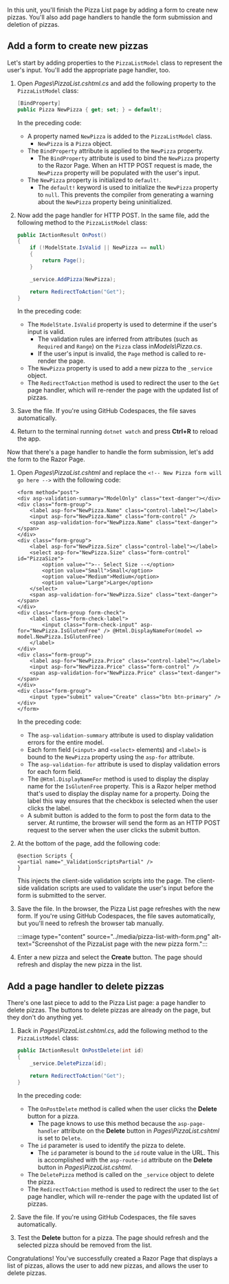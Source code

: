 In this unit, you'll finish the Pizza List page by adding a form to create new pizzas. You'll also add page handlers to handle the form submission and deletion of pizzas.

## Add a form to create new pizzas

Let's start by adding properties to the `PizzaListModel` class to represent the user's input. You'll add the appropriate page handler, too.

1. Open *Pages\PizzaList.cshtml.cs* and add the following property to the `PizzaListModel` class:

    ```csharp
    [BindProperty]
    public Pizza NewPizza { get; set; } = default!;
    ```

    In the preceding code:

    - A property named `NewPizza` is added to the `PizzaListModel` class.
        - `NewPizza` is a `Pizza` object.
    - The `BindProperty` attribute is applied to the `NewPizza` property.
        - The `BindProperty` attribute is used to bind the `NewPizza` property to the Razor Page. When an HTTP POST request is made, the `NewPizza` property will be populated with the user's input.
    - The `NewPizza` property is initialized to `default!`.
        - The `default!` keyword is used to initialize the `NewPizza` property to `null`. This prevents the compiler from generating a warning about the `NewPizza` property being uninitialized.

1. Now add the page handler for HTTP POST. In the same file, add the following method to the `PizzaListModel` class:

    ```csharp
    public IActionResult OnPost()
    {
        if (!ModelState.IsValid || NewPizza == null)
        {
            return Page();
        }

        _service.AddPizza(NewPizza);

        return RedirectToAction("Get");
    }
    ```

    In the preceding code:

    - The `ModelState.IsValid` property is used to determine if the user's input is valid.
        - The validation rules are inferred from attributes (such as `Required` and `Range`) on the `Pizza` class in*Models\Pizza.cs*.
        - If the user's input is invalid, the `Page` method is called to re-render the page.
    - The `NewPizza` property is used to add a new pizza to the `_service` object.
    - The `RedirectToAction` method is used to redirect the user to the `Get` page handler, which will re-render the page with the updated list of pizzas.

1. Save the file. If you're using GitHub Codespaces, the file saves automatically.
1. Return to the terminal running `dotnet watch` and press **Ctrl+R** to reload the app.

Now that there's a page handler to handle the form submission, let's add the form to the Razor Page.

1. Open *Pages\PizzaList.cshtml* and replace the `<!-- New Pizza form will go here -->` with the following code:

    ```razor
    <form method="post">
    <div asp-validation-summary="ModelOnly" class="text-danger"></div>
    <div class="form-group">
        <label asp-for="NewPizza.Name" class="control-label"></label>
        <input asp-for="NewPizza.Name" class="form-control" />
        <span asp-validation-for="NewPizza.Name" class="text-danger"></span>
    </div>
    <div class="form-group">
        <label asp-for="NewPizza.Size" class="control-label"></label>
        <select asp-for="NewPizza.Size" class="form-control" id="PizzaSize">
            <option value="">-- Select Size --</option>
            <option value="Small">Small</option>
            <option value="Medium">Medium</option>
            <option value="Large">Large</option>
        </select>
        <span asp-validation-for="NewPizza.Size" class="text-danger"></span>
    </div>
    <div class="form-group form-check">
        <label class="form-check-label">
            <input class="form-check-input" asp-for="NewPizza.IsGlutenFree" /> @Html.DisplayNameFor(model => model.NewPizza.IsGlutenFree)
        </label>
    </div>
    <div class="form-group">
        <label asp-for="NewPizza.Price" class="control-label"></label>
        <input asp-for="NewPizza.Price" class="form-control" />
        <span asp-validation-for="NewPizza.Price" class="text-danger"></span>
    </div>
    <div class="form-group">
        <input type="submit" value="Create" class="btn btn-primary" />
    </div>
    </form>
    ```

    In the preceding code:

    - The `asp-validation-summary` attribute is used to display validation errors for the entire model.
    - Each form field (`<input>` and `<select>` elements) and `<label>` is bound to the `NewPizza` property using the `asp-for` attribute.
    - The `asp-validation-for` attribute is used to display validation errors for each form field.
    - The `@Html.DisplayNameFor` method is used to display the display name for the `IsGlutenFree` property. This is a Razor helper method that's used to display the display name for a property. Doing the label this way ensures that the checkbox is selected when the user clicks the label.
    - A submit button is added to the form to post the form data to the server. At runtime, the browser will send the form as an HTTP POST request to the server when the user clicks the submit button.

1. At the bottom of the page, add the following code:

    ```razor
    @section Scripts {
    <partial name="_ValidationScriptsPartial" />
    }
    ```

    This injects the client-side validation scripts into the page. The client-side validation scripts are used to validate the user's input before the form is submitted to the server.

1. Save the file. In the browser, the Pizza List page refreshes with the new form. If you're using GitHub Codespaces, the file saves automatically, but you'll need to refresh the browser tab manually.

    :::image type="content" source="../media/pizza-list-with-form.png" alt-text="Screenshot of the PizzaList page with the new pizza form.":::

1. Enter a new pizza and select the **Create** button. The page should refresh and display the new pizza in the list.

## Add a page handler to delete pizzas

There's one last piece to add to the Pizza List page: a page handler to delete pizzas. The buttons to delete pizzas are already on the page, but they don't do anything yet.

1. Back in *Pages\PizzaList.cshtml.cs*, add the following method to the `PizzaListModel` class:

    ```csharp
    public IActionResult OnPostDelete(int id)
    {
        _service.DeletePizza(id);

        return RedirectToAction("Get");
    }
    ```

    In the preceding code:

    - The `OnPostDelete` method is called when the user clicks the **Delete** button for a pizza.
        - The page knows to use this method because the `asp-page-handler` attribute on the **Delete** button in *Pages\PizzaList.cshtml* is set to `Delete`.
    - The `id` parameter is used to identify the pizza to delete.
        - The `id` parameter is bound to the `id` route value in the URL. This is accomplished with the `asp-route-id` attribute on the **Delete** button in *Pages\PizzaList.cshtml*.
    - The `DeletePizza` method is called on the `_service` object to delete the pizza.
    - The `RedirectToAction` method is used to redirect the user to the `Get` page handler, which will re-render the page with the updated list of pizzas.

1. Save the file. If you're using GitHub Codespaces, the file saves automatically.
1. Test the **Delete** button for a pizza. The page should refresh and the selected pizza should be removed from the list.

Congratulations! You've successfully created a Razor Page that displays a list of pizzas, allows the user to add new pizzas, and allows the user to delete pizzas.

